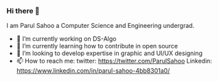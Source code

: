 ### Hi there 👋
I am Parul Sahoo a Computer Science and Engineering undergrad.



- 🔭 I’m currently working on DS-Algo
- 🌱 I’m currently learning how to contribute in open source
- 👯 I’m looking to develop expertise in graphic and UI/UX designing 
- 📫 How to reach me: twitter: https://twitter.com/ParulSahoo
                       Linkedin: https://www.linkedin.com/in/parul-sahoo-4bb8301a0/


